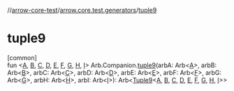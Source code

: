//[arrow-core-test](../../index.md)/[arrow.core.test.generators](index.md)/[tuple9](tuple9.md)

# tuple9

[common]\
fun &lt;[A](tuple9.md), [B](tuple9.md), [C](tuple9.md), [D](tuple9.md), [E](tuple9.md), [F](tuple9.md), [G](tuple9.md), [H](tuple9.md), [I](tuple9.md)&gt; Arb.Companion.[tuple9](tuple9.md)(arbA: Arb&lt;[A](tuple9.md)&gt;, arbB: Arb&lt;[B](tuple9.md)&gt;, arbC: Arb&lt;[C](tuple9.md)&gt;, arbD: Arb&lt;[D](tuple9.md)&gt;, arbE: Arb&lt;[E](tuple9.md)&gt;, arbF: Arb&lt;[F](tuple9.md)&gt;, arbG: Arb&lt;[G](tuple9.md)&gt;, arbH: Arb&lt;[H](tuple9.md)&gt;, arbI: Arb&lt;[I](tuple9.md)&gt;): Arb&lt;[Tuple9](../../../arrow-core/arrow-core/arrow.core/-tuple9/index.md)&lt;[A](tuple9.md), [B](tuple9.md), [C](tuple9.md), [D](tuple9.md), [E](tuple9.md), [F](tuple9.md), [G](tuple9.md), [H](tuple9.md), [I](tuple9.md)&gt;&gt;
